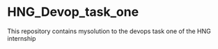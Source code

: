 # HNG_Devop_task_one
This repository contains mysolution to the devops task one of the HNG internship
